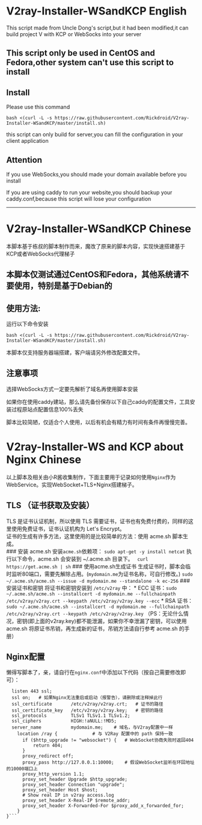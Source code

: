 
# V2ray-Installer-WSandKCP English
This script made from Uncle Dong's script,but it had been modified,it can build project V with KCP or WebSocks into your server

## This script only be used in CentOS and Fedora,other system can't use this script to install

## Install
Please use this command

    bash <(curl -L -s https://raw.githubusercontent.com/Rickdroid/V2ray-Installer-WSandKCP/master/install.sh)

this script can only build for server,you can fill the configuration in your client application

## Attention
If you use WebSocks,you should made your domain available before you install

If you are using caddy to run your website,you should backup your caddy.conf,because this script will lose your configuration

----

# V2ray-Installer-WSandKCP Chinese
本脚本基于栋叔的脚本制作而来，魔改了原来的脚本内容，实现快速搭建基于KCP或者WebSocks代理梯子

## 本脚本仅测试通过CentOS和Fedora，其他系统请不要使用，特别是基于Debian的

## 使用方法:
运行以下命令安装

    bash <(curl -L -s https://raw.githubusercontent.com/Rickdroid/V2ray-Installer-WSandKCP/master/install.sh)

本脚本仅支持服务器端搭建，客户端请另外修改配置文件。

## 注意事项
选择WebSocks方式一定要先解析了域名再使用脚本安装

如果你在使用caddy建站，那么请先备份保存以下自己caddy的配置文件，工具安装过程原站点配置信息100%丢失

脚本比较简陋，仅适合个人使用，以后有机会有精力有时间有条件再慢慢完善。


# V2ray-Installer-WS and KCP about Nginx Chinese
以上脚本及相关由小R酱收集制作，下面主要用于记录如何使用```Nginx```作为WebService。实现WebSocket+TLS+Nginx搭建梯子。

## TLS （证书获取及安装）
TLS 是证书认证机制，所以使用 TLS 需要证书，证书也有免费付费的，同样的这里使用免费证书，证书认证机构为 Let's Encrypt。 <br>
证书的生成有许多方法，这里使用的是比较简单的方法：使用 acme.sh 脚本生成。<br>
	### 安装 acme.sh
	安装```acme.sh```依赖项：
	```sudo apt-get -y install netcat```
	执行以下命令，acme.sh 会安装到 ~/.acme.sh 目录下。
	``` curl  https://get.acme.sh | sh```
	### 使用acme.sh生成证书
	生成证书时，脚本会临时监听80端口，需要先解除占用。(```mydomain.me```为证书名称，可自行修改。)
	```sudo ~/.acme.sh/acme.sh --issue -d mydomain.me --standalone -k ec-256```
	### 安装证书和密钥
	将证书和密钥安装到 ```/etc/v2ray``` 中：
	* ECC 证书：```sudo ~/.acme.sh/acme.sh --installcert -d mydomain.me --fullchainpath /etc/v2ray/v2ray.crt --keypath /etc/v2ray/v2ray.key --ecc```
	* RSA 证书：```sudo ~/.acme.sh/acme.sh --installcert -d mydomain.me --fullchainpath /etc/v2ray/v2ray.crt --keypath /etc/v2ray/v2ray.key```
	（PS：无论什么情况，密钥(即上面的v2ray.key)都不能泄漏，如果你不幸泄漏了密钥，可以使用 acme.sh 将原证书吊销，再生成新的证书，吊销方法请自行参考 acme.sh 的手册）

## Nginx配置
懒得写脚本了，亲，请自行在```nginx.conf```中添加以下代码（按自己需要修改即可）：
```server {
  listen 443 ssl;
  ssl on;	# 如果Nginx无法重启或启动（报警告），请删除或注释掉此行
  ssl_certificate       /etc/v2ray/v2ray.crt;	# 证书的路径
  ssl_certificate_key   /etc/v2ray/v2ray.key;	# 密钥的路径
  ssl_protocols         TLSv1 TLSv1.1 TLSv1.2;
  ssl_ciphers           HIGH:!aNULL:!MD5;
  server_name           mydomain.me;	# 域名，与V2ray配置中一样
    location /ray { 			# 与 V2Ray 配置中的 path 保持一致
      if ($http_upgrade != "websocket") {	# WebSocket协商失败时返回404
          return 404;
      }
      proxy_redirect off;
      proxy_pass http://127.0.0.1:10000; 	# 假设WebSocket监听在环回地址的10000端口上
      proxy_http_version 1.1;
      proxy_set_header Upgrade $http_upgrade;
      proxy_set_header Connection "upgrade";
      proxy_set_header Host $host;
      # Show real IP in v2ray access.log
      proxy_set_header X-Real-IP $remote_addr;
      proxy_set_header X-Forwarded-For $proxy_add_x_forwarded_for;
    }
}```